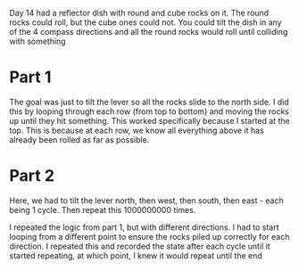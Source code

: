 Day 14 had a reflector dish with round and cube rocks on it. The round rocks could roll, but the cube ones could not. You could tilt the dish in any of the 4 compass directions and all the round rocks would roll until colliding with something

# Part 1
The goal was just to tilt the lever so all the rocks slide to the north side. I did this by looping through each row (from top to bottom) and moving the rocks up until they hit something. This worked specifically because I started at the top. This is because at each row, we know all everything above it has already been rolled as far as possible.

# Part 2
Here, we had to tilt the lever north, then west, then south, then east - each being 1 cycle. Then repeat this 1000000000 times.

I repeated the logic from part 1, but with different directions. I had to start looping from a different point to ensure the rocks piled up correctly for each direction. I repeated this and recorded the state after each cycle until it started repeating, at which point, I knew it would repeat until the end

